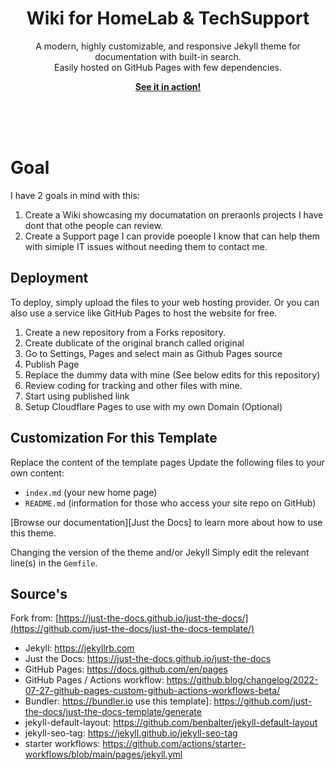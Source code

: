 <br><br>
<p align="center">
    <h1 align="center">Wiki for HomeLab & TechSupport</h1>
    <p align="center">A modern, highly customizable, and responsive Jekyll theme for documentation with built-in search.<br>Easily hosted on GitHub Pages with few dependencies.</p>
    <p align="center"><strong><a href="https://decodeproxy.github.io/WikiforHomeLab-TechSupport/">See it in action!</a></strong></p>
    <br><br><br>
</p>

# Goal

I have 2 goals in mind with this:

1. Create a Wiki showcasing my documatation on preraonls projects I have dont that othe people can review.
2. Create a Support page I can provide poeople I know that can help them with simiple IT issues without needing them to contact me.

## Deployment

To deploy, simply upload the files to your web hosting provider. Or you can also use a service like GitHub Pages to host the website for free.

1. Create a new repository from a Forks repository.
2. Create dublicate of the original branch called original
3. Go to Settings, Pages and select main as Github Pages source
4. Publish Page
5. Replace the dummy data with mine (See below edits for this repository)
8. Review coding for tracking and other files with mine.
9. Start using published link
10. Setup Cloudflare Pages to use with my own Domain (Optional)

## Customization For this Template
Replace the content of the template pages
Update the following files to your own content:

- `index.md` (your new home page)
- `README.md` (information for those who access your site repo on GitHub)

[Browse our documentation][Just the Docs] to learn more about how to use this theme.

Changing the version of the theme and/or Jekyll
Simply edit the relevant line(s) in the `Gemfile`.

## Source's
Fork from: [https://just-the-docs.github.io/just-the-docs/](https://github.com/just-the-docs/just-the-docs-template/)

- Jekyll: https://jekyllrb.com
- Just the Docs: https://just-the-docs.github.io/just-the-docs
- GitHub Pages: https://docs.github.com/en/pages
- GitHub Pages / Actions workflow: https://github.blog/changelog/2022-07-27-github-pages-custom-github-actions-workflows-beta/
- Bundler: https://bundler.io
use this template]: https://github.com/just-the-docs/just-the-docs-template/generate
- jekyll-default-layout: https://github.com/benbalter/jekyll-default-layout
- jekyll-seo-tag: https://jekyll.github.io/jekyll-seo-tag
- starter workflows: https://github.com/actions/starter-workflows/blob/main/pages/jekyll.yml


